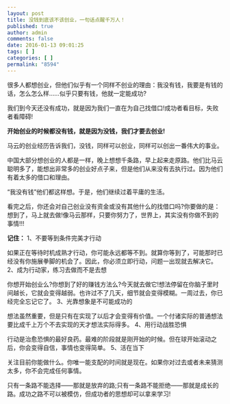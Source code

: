 ```yaml
---
layout: post
title: 没钱到底该不该创业，一句话点醒千万人！
published: true
author: admin
comments: false
date: 2016-01-13 09:01:25
tags: [ ]
categories: [ ]
permalink: "8594"
---
```

很多人都想创业，但他们似乎有一个同样不创业的理由：我没有钱，我要是有钱的话，怎么怎么样&#8230;&#8230;似乎只要有钱，他就一定能成功?

我们到今天还没有成功，就是因为我们一直在为自己找借口!成功者看目标，失败者看障碍!

**开始创业的时候都没有钱，就是因为没钱，我们才要去创业!**

马云的创业经历告诉我们，没钱，同样可以创业，同样可以创出一番伟大的事业。

中国大部分想创业的人都是一样，晚上想想千条路，早上起来走原路。他们比马云聪明多了，能想出非常多的创业好点子来，但是他们从来没有去执行过。因为他们有着太多的借口和理由。

“我没有钱”他们都这样想。于是，他们继续过着平庸的生活。

看完之后，你还会对自己创业没有资金或没有其他什么的找借口吗?你要做的是：想到了，马上就去做!像马云那样，只要你努力了，世界上，其实没有你做不到的事情!!!

**记住：**   1、不要等到条件完美才行动   

如果正在等待时机成熟才行动，你可能永远都等不到。就算你等到了，可能那时已经没有你施展拳脚的机会了。因此，你必须立即行动，问题一出现就去解决它。  2、成为行动家，练习去做而不是去想   

你想开始创业么?你想到了好的赚钱方法么?今天就去做它!想法停留在你脑子里时间越长，它就会变得越弱。也许过不了几天，细节就会变得模糊。一周过去，你已经完全忘记它了。  3、光靠想象是不可能成功的   

想法虽然重要，但是只有在实现了以后才会变得有价值。一个付诸实际的普通想法要比成千上万个不去实现的天才想法实际得多。  4、用行动战胜恐惧   

行动是治愈恐惧的最好良药。最难的阶段就是刚开始的时候。但在球开始滚动之后，你会变得自信，事情也变得简单。  5、活在当下   

关注目前你能做什么。你唯一能支配的时间就是现在。如果你对过去或者未来猜测太多，你不会完成任何事情。

只有一条路不能选择――那就是放弃的路;只有一条路不能拒绝――那就是成长的路。成功之路不可以被模仿，但成功者的思想却可以拿来学习!